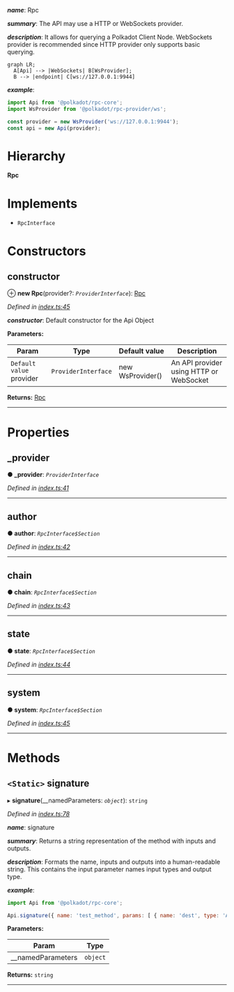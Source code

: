 

*__name__*: Rpc

*__summary__*: The API may use a HTTP or WebSockets provider.

*__description__*: It allows for querying a Polkadot Client Node. WebSockets provider is recommended since HTTP provider only supports basic querying.

```mermaid
graph LR;
  A[Api] --> |WebSockets| B[WsProvider];
  B --> |endpoint| C[ws://127.0.0.1:9944]
```

*__example__*:   
```javascript
import Api from '@polkadot/rpc-core';
import WsProvider from '@polkadot/rpc-provider/ws';

const provider = new WsProvider('ws://127.0.0.1:9944');
const api = new Api(provider);
```

# Hierarchy

**Rpc**

# Implements

* `RpcInterface`

# Constructors

<a id="constructor"></a>

##  constructor

⊕ **new Rpc**(provider?: *`ProviderInterface`*): [Rpc](_index_.rpc.md)

*Defined in [index.ts:45](https://github.com/polkadot-js/api/blob/7bc8386/packages/rpc-core/src/index.ts#L45)*

*__constructor__*: Default constructor for the Api Object

**Parameters:**

| Param | Type | Default value | Description |
| ------ | ------ | ------ | ------ |
| `Default value` provider | `ProviderInterface` |  new WsProvider() |  An API provider using HTTP or WebSocket |

**Returns:** [Rpc](_index_.rpc.md)

___

# Properties

<a id="_provider"></a>

##  _provider

**● _provider**: *`ProviderInterface`*

*Defined in [index.ts:41](https://github.com/polkadot-js/api/blob/7bc8386/packages/rpc-core/src/index.ts#L41)*

___
<a id="author"></a>

##  author

**● author**: *`RpcInterface$Section`*

*Defined in [index.ts:42](https://github.com/polkadot-js/api/blob/7bc8386/packages/rpc-core/src/index.ts#L42)*

___
<a id="chain"></a>

##  chain

**● chain**: *`RpcInterface$Section`*

*Defined in [index.ts:43](https://github.com/polkadot-js/api/blob/7bc8386/packages/rpc-core/src/index.ts#L43)*

___
<a id="state"></a>

##  state

**● state**: *`RpcInterface$Section`*

*Defined in [index.ts:44](https://github.com/polkadot-js/api/blob/7bc8386/packages/rpc-core/src/index.ts#L44)*

___
<a id="system"></a>

##  system

**● system**: *`RpcInterface$Section`*

*Defined in [index.ts:45](https://github.com/polkadot-js/api/blob/7bc8386/packages/rpc-core/src/index.ts#L45)*

___

# Methods

<a id="signature"></a>

## `<Static>` signature

▸ **signature**(__namedParameters: *`object`*): `string`

*Defined in [index.ts:78](https://github.com/polkadot-js/api/blob/7bc8386/packages/rpc-core/src/index.ts#L78)*

*__name__*: signature

*__summary__*: Returns a string representation of the method with inputs and outputs.

*__description__*: Formats the name, inputs and outputs into a human-readable string. This contains the input parameter names input types and output type.

*__example__*:   
```javascript
import Api from '@polkadot/rpc-core';

Api.signature({ name: 'test_method', params: [ { name: 'dest', type: 'Address' } ], type: 'Address' }); // => test_method (dest: Address): Address
```

**Parameters:**

| Param | Type |
| ------ | ------ |
| __namedParameters | `object` |

**Returns:** `string`

___

